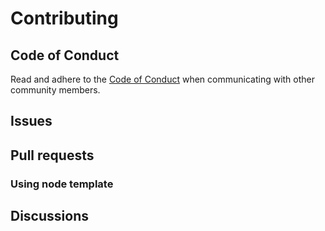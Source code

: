 # Contributing

## Code of Conduct

Read and adhere to the [Code of Conduct](/CODE_OF_CONDUCT.md) when communicating with other community members.

## Issues

## Pull requests

### Using node template

## Discussions

